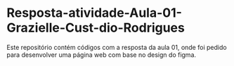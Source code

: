 # Resposta-atividade-Aula-01-Grazielle-Cust-dio-Rodrigues
Este repositório contém códigos com a resposta da aula 01, onde foi pedido para desenvolver uma página web com base no design do figma.
